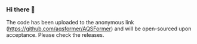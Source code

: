 ### Hi there 👋

The code has been uploaded to the anonymous link (https://github.com/aqsformer/AQSFormer) and will be open-sourced upon acceptance. Please check the releases.

